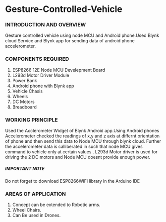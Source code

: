 # Gesture-Controlled-Vehicle

### INTRODUCTION AND OVERVIEW
Gesture controlled vehicle using node MCU and Android phone.Used Blynk cloud Service and
Blynk app for sending data of android phone accelerometer.

### COMPONENTS REQUIRED
1. ESP8266 12E Node MCU Develepment Board
2. L293d Motor Driver Module
3. Power Bank
4. Android phone with Blynk app
5. Vehicle Chasis
6. Wheels
7. DC Motors
8. Breadboard

### WORKING PRINCIPLE
Used the Acclerometer Widget of Blynk Android app.Using Android phones Accelerometer 
checked the readings of x,y and z axis at differnt orientation of phone and then send
this data to Node MCU through blynk cloud. Further the accelerometer data is 
calliberated in such that node MCU gives command to vehicle only at certain values .
L293d Motor driver is used for driving the 2 DC motors and Node MCU doesnt provide 
enough power.
##### IMPORTANT NOTE
Do not forget to download ESP8266WiFi library in the Arduino IDE
### AREAS OF APPLICATION
1. Concept can be extended to Robotic arms.
2. Wheel Chairs.
3. Can Be used in Drones.

